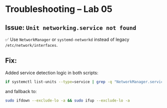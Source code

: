 # Troubleshooting – Lab 05

## Issue: `Unit networking.service not found`
✅ Use `NetworkManager` or `systemd-networkd` instead of legacy `/etc/network/interfaces`.

## Fix:
Added service detection logic in both scripts:
```bash
if systemctl list-units --type=service | grep -q "NetworkManager.service"
```
and fallback to:
```bash
sudo ifdown --exclude-lo -a && sudo ifup --exclude-lo -a
```
